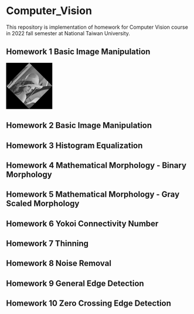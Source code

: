 # Computer_Vision

This repository is implementation of homework for Computer Vision course in 2022 fall semester at National Taiwan University.

## Homework 1 Basic Image Manipulation
<img src="https://github.com/Jia-Wei-Liao/Computer_Vision/blob/main/HW1/figure/rotate45.png" alt="Cover" width="25%"/>

## Homework 2 Basic Image Manipulation
## Homework 3 Histogram Equalization
## Homework 4 Mathematical Morphology - Binary Morphology
## Homework 5 Mathematical Morphology - Gray Scaled Morphology
## Homework 6 Yokoi Connectivity Number
## Homework 7 Thinning
## Homework 8 Noise Removal
## Homework 9 General Edge Detection
## Homework 10 Zero Crossing Edge Detection
